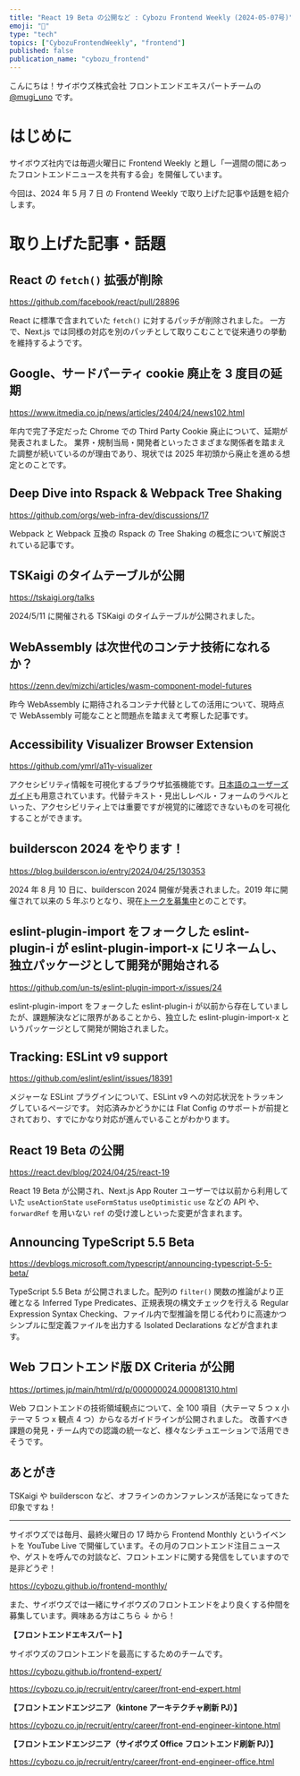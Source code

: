 ```yaml
---
title: "React 19 Beta の公開など : Cybozu Frontend Weekly (2024-05-07号)"
emoji: "🐌"
type: "tech"
topics: ["CybozuFrontendWeekly", "frontend"]
published: false
publication_name: "cybozu_frontend"
---
```


こんにちは！サイボウズ株式会社 フロントエンドエキスパートチームの [@mugi_uno](https://twitter.com/mugi_uno) です。

# はじめに

サイボウズ社内では毎週火曜日に Frontend Weekly と題し「一週間の間にあったフロントエンドニュースを共有する会」を開催しています。

今回は、2024 年 5 月 7 日 の Frontend Weekly で取り上げた記事や話題を紹介します。

# 取り上げた記事・話題

## React の `fetch()` 拡張が削除

https://github.com/facebook/react/pull/28896

React に標準で含まれていた `fetch()` に対するパッチが削除されました。
一方で、Next.js では同様の対応を別のパッチとして取りこむことで従来通りの挙動を維持するようです。

## Google、サードパーティ cookie 廃止を 3 度目の延期

https://www.itmedia.co.jp/news/articles/2404/24/news102.html

年内で完了予定だった Chrome での Third Party Cookie 廃止について、延期が発表されました。
業界・規制当局・開発者といったさまざまな関係者を踏まえた調整が続いているのが理由であり、現状では 2025 年初頭から廃止を進める想定とのことです。

## Deep Dive into Rspack & Webpack Tree Shaking

https://github.com/orgs/web-infra-dev/discussions/17

Webpack と Webpack 互換の Rspack の Tree Shaking の概念について解説されている記事です。

## TSKaigi のタイムテーブルが公開

https://tskaigi.org/talks

2024/5/11 に開催される TSKaigi のタイムテーブルが公開されました。

## WebAssembly は次世代のコンテナ技術になれるか？

https://zenn.dev/mizchi/articles/wasm-component-model-futures

昨今 WebAssembly に期待されるコンテナ代替としての活用について、現時点で WebAssembly 可能なことと問題点を踏まえて考察した記事です。

## Accessibility Visualizer Browser Extension

https://github.com/ymrl/a11y-visualizer

アクセシビリティ情報を可視化するブラウザ拡張機能です。[日本語のユーザーズガイド](https://github.com/ymrl/a11y-visualizer/blob/main/docs/ja/UsersGuide.md)も用意されています。代替テキスト・見出しレベル・フォームのラベルといった、アクセシビリティ上では重要ですが視覚的に確認できないものを可視化することができます。

## builderscon 2024 をやります！

https://blog.builderscon.io/entry/2024/04/25/130353

2024 年 8 月 10 日に、builderscon 2024 開催が発表されました。2019 年に開催されて以来の 5 年ぶりとなり、現在[トークを募集中](https://twitter.com/builderscon/status/1787727675337101376)とのことです。

## eslint-plugin-import をフォークした eslint-plugin-i が eslint-plugin-import-x にリネームし、独立パッケージとして開発が開始される

https://github.com/un-ts/eslint-plugin-import-x/issues/24

eslint-plugin-import をフォークした eslint-plugin-i が以前から存在していましたが、課題解決などに限界があることから、独立した eslint-plugin-import-x というパッケージとして開発が開始されました。

## Tracking: ESLint v9 support

https://github.com/eslint/eslint/issues/18391

メジャーな ESLint プラグインについて、ESLint v9 への対応状況をトラッキングしているページです。
対応済みかどうかには Flat Config のサポートが前提とされており、すでにかなり対応が進んでいることがわかります。

## React 19 Beta の公開

https://react.dev/blog/2024/04/25/react-19

React 19 Beta が公開され、Next.js App Router ユーザーでは以前から利用していた `useActionState` `useFormStatus` `useOptimistic` `use` などの API や、`forwardRef` を用いない `ref` の受け渡しといった変更が含まれます。

## Announcing TypeScript 5.5 Beta

https://devblogs.microsoft.com/typescript/announcing-typescript-5-5-beta/

TypeScript 5.5 Beta が公開されました。配列の `filter()` 関数の推論がより正確となる Inferred Type Predicates、正規表現の構文チェックを行える Regular Expression Syntax Checking、ファイル内で型推論を閉じる代わりに高速かつシンプルに型定義ファイルを出力する Isolated Declarations などが含まれます。

## Web フロントエンド版 DX Criteria が公開

https://prtimes.jp/main/html/rd/p/000000024.000081310.html

Web フロントエンドの技術領域観点について、全 100 項目（大テーマ 5 つ x 小テーマ 5 つ x 観点 4 つ）からなるガイドラインが公開されました。
改善すべき課題の発見・チーム内での認識の統一など、様々なシチュエーションで活用できそうです。

## あとがき

TSKaigi や builderscon など、オフラインのカンファレンスが活発になってきた印象ですね！

---

サイボウズでは毎月、最終火曜日の 17 時から Frontend Monthly というイベントを YouTube Live で開催しています。その月のフロントエンド注目ニュースや、ゲストを呼んでの対談など、フロントエンドに関する発信をしていますので是非どうぞ！

https://cybozu.github.io/frontend-monthly/

また、サイボウズでは一緒にサイボウズのフロントエンドをより良くする仲間を募集しています。興味ある方はこちら ↓ から！

**【フロントエンドエキスパート】**

サイボウズのフロントエンドを最高にするためのチームです。

https://cybozu.github.io/frontend-expert/

https://cybozu.co.jp/recruit/entry/career/front-end-expert.html

**【フロントエンドエンジニア（kintone アーキテクチャ刷新 PJ）】**

https://cybozu.co.jp/recruit/entry/career/front-end-engineer-kintone.html

**【フロントエンドエンジニア（サイボウズ Office フロントエンド刷新 PJ）】**

https://cybozu.co.jp/recruit/entry/career/front-end-engineer-office.html
